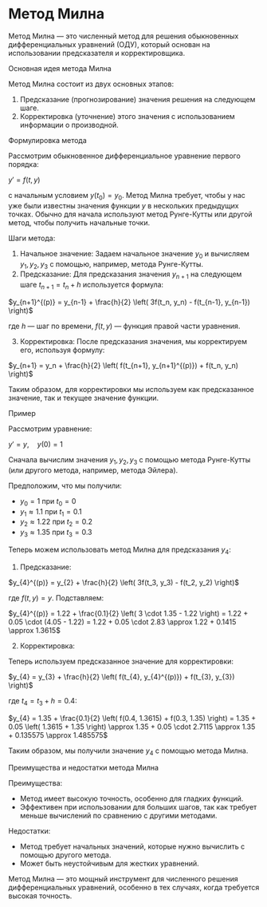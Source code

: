 # Метод Милна
Метод Милна — это численный метод для решения обыкновенных дифференциальных уравнений (ОДУ), который основан на использовании предсказателя и корректировщика.

Основная идея метода Милна

Метод Милна состоит из двух основных этапов:

1. Предсказание (прогнозирование) значения решения на следующем шаге.
2. Корректировка (уточнение) этого значения с использованием информации о производной.

Формулировка метода

Рассмотрим обыкновенное дифференциальное уравнение первого порядка:

$y' = f(t, y)$

с начальным условием $y(t_0) = y_0$. Метод Милна требует, чтобы у нас уже были известны значения функции $y$ в нескольких предыдущих точках. Обычно для начала используют метод Рунге-Кутты или другой метод, чтобы получить начальные точки.

Шаги метода:

1. Начальное значение: Задаем начальное значение $y_0$ и вычисляем $y_1, y_2, y_3$ с помощью, например, метода Рунге-Кутты.
2. Предсказание: Для предсказания значения $y_{n+1}$ на следующем шаге $t_{n+1} = t_n + h$ используется формула:

$y_{n+1}^{(p)} = y_{n-1} + \frac{h}{2} \left( 3f(t_n, y_n) - f(t_{n-1}, y_{n-1}) \right)$

где $h$ — шаг по времени, $f(t, y)$ — функция правой части уравнения.

3. Корректировка: После предсказания значения, мы корректируем его, используя формулу:

$y_{n+1} = y_n + \frac{h}{2} \left( f(t_{n+1}, y_{n+1}^{(p)}) + f(t_n, y_n) \right)$

Таким образом, для корректировки мы используем как предсказанное значение, так и текущее значение функции.

Пример

Рассмотрим уравнение:

$y' = y, \quad y(0) = 1$

Сначала вычислим значения $y_1, y_2, y_3$ с помощью метода Рунге-Кутты (или другого метода, например, метода Эйлера).

Предположим, что мы получили:

- $y_0 = 1$ при $t_0 = 0$
- $y_1 \approx 1.1$ при $t_1 = 0.1$
- $y_2 \approx 1.22$ при $t_2 = 0.2$
- $y_3 \approx 1.35$ при $t_3 = 0.3$

Теперь можем использовать метод Милна для предсказания $y_4$:

1. Предсказание:

$y_{4}^{(p)} = y_{2} + \frac{h}{2} \left( 3f(t_3, y_3) - f(t_2, y_2) \right)$

где $f(t, y) = y$. Подставляем:

$y_{4}^{(p)} = 1.22 + \frac{0.1}{2} \left( 3 \cdot 1.35 - 1.22 \right) = 1.22 + 0.05 \cdot (4.05 - 1.22) = 1.22 + 0.05 \cdot 2.83 \approx 1.22 + 0.1415 \approx 1.3615$

2. Корректировка:

Теперь используем предсказанное значение для корректировки:

$y_{4} = y_{3} + \frac{h}{2} \left( f(t_{4}, y_{4}^{(p)}) + f(t_{3}, y_{3}) \right)$

где $t_4 = t_3 + h = 0.4$:

$y_{4} = 1.35 + \frac{0.1}{2} \left( f(0.4, 1.3615) + f(0.3, 1.35) \right) = 1.35 + 0.05 \left( 1.3615 + 1.35 \right) \approx 1.35 + 0.05 \cdot 2.7115 \approx 1.35 + 0.135575 \approx 1.485575$

Таким образом, мы получили значение $y_4$ с помощью метода Милна.

Преимущества и недостатки метода Милна

Преимущества:

- Метод имеет высокую точность, особенно для гладких функций.
- Эффективен при использовании для больших шагов, так как требует меньше вычислений по сравнению с другими методами.

Недостатки:

- Метод требует начальных значений, которые нужно вычислить с помощью другого метода.
- Может быть неустойчивым для жестких уравнений.

Метод Милна — это мощный инструмент для численного решения дифференциальных уравнений, особенно в тех случаях, когда требуется высокая точность.